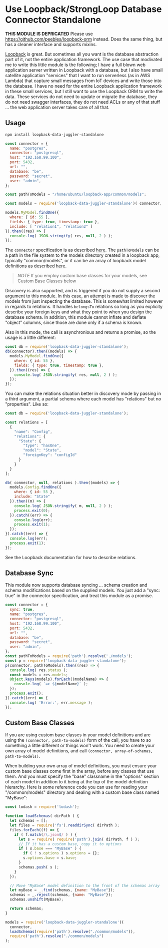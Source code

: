 # Use Loopback/StrongLoop Database Connector Standalone

**THIS MODULE IS DEPRICATED** Please use https://github.com/peebles/loopback-orm instead.  Does the same thing, but has
a cleaner interface and supports mixins.

[Loopback](https://loopback.io/doc/en/lb3/index.html) is great.  But sometimes all you want is the database abstraction part of it,
not the entire application framework.  The use case that modivated me to write this little module is the following; I have a full
blown web application server written in Loopback with a database, but I also have small satellite application "services" that I
want to run serverless (as in AWS Lambda) that capture small messages from IoT devices and write those into the database.  I have no
need for the entire Loopback application framework in these small services, but I still want to use the Loopback ORM to write
the data.  These services do not need to update or migrate the database, they do not need swagger interfaces, they do not need
ACLs or any of that stuff ... the web application server takes care of all that.

## Usage

```sh
npm install loopback-data-juggler-standalone
```

```js
const connector = {
  name: "postgres",
  connector: "postgresql",
  host: "192.168.99.100",
  port: 5432,
  url: "",
  database: "be",
  password: "secret",
  user: "admin",
};

const pathToModels = "/home/ubuntu/loopback-app/common/models";

const models = require('loopback-data-juggler-standalone')( connector, pathToModels );

models.MyModel.findOne({
  where: { id: 55 },
  fields: { type: true, timestamp: true },
  include: [ "relation1", "relation2" ]
}).then((res) => {
  console.log( JSON.stringify( res, null, 2 ) );
});
```

The `connector` specification is as described [here](https://loopback.io/doc/en/lb3/Defining-data-sources.html).  The `pathToModels` can
be a path in the file system to the models directory created in a loopback app, typically "common/models", or it can be an array of loopback model
definitions as described [here](https://loopback.io/doc/en/lb3/Customizing-models.html).

> *NOTE* If you employ custom base classes for your models, see Custom Base Classes below

Discovery is also supported, and is triggered if you do not supply a second argument to this module.  In this case, an attempt is made to
discover the models from just inspecting the database.  This is somewhat limited however in regards to relations.  It handles `belongsTo`
relations so long as you explicity describe your foreign keys and what they point to when you design the database schema.  In addition, this module
cannot inflate and deflate "object" columns, since those are done only if a schema is known.
 
Also in this mode, the call is asynchronious and returns a promise, so the usage is a little different:

```js
const db = require('loopback-data-juggler-standalone');
db(connector).then((models) => {
  models.MyModel.findOne({
    where: { id: 55 },
    fields: { type: true, timestamp: true },
  }).then((res) => {
    console.log( JSON.stringify( res, null, 2 ) );
  });
});
```

You can make the relations situation better in discovery mode by passing in a third argument, a partial schema where each model has "relations" 
but no "properties".  Like so:

```js
const db = require('loopback-data-juggler-standalone');

const relations = [
  {
    "name": "Config",
    "relations": {
      "State": {
        "type": "hasOne",
        "model": "State",
        "foreignKey": "configId"
      }
    }
  }
];

db( connector, null, relations ).then((models) => {
  models.Config.findOne({
    where: { id: 55 },
    include: "State"
  }).then((m) => {
    console.log( JSON.stringify( m, null, 2 ) );
    process.exit(0);
  }).catch((err) => {
    console.log(err);
    process.exit(1);
  });
}).catch((err) => {
  console.log(err);
  process.exit(1);
});
```

See the Loopback documentation for how to describe relations.

## Database Sync

This module now supports database syncing ... schema creation and schema modifications based on the supplied models.  You just add a "sync: true"
in the connector specification, and treat this module as a promise.

```js
const connector = {
  sync: true,
  name: "postgres",
  connector: "postgresql",
  host: "192.168.99.100",
  port: 5432,
  url: "",
  database: "be",
  password: "secret",
  user: "admin",
};
const pathToModels = require('path').resolve('./models');
const p = require('loopback-data-juggler-standalone');
p(connector, pathToModels).then((res) => {
  console.log( res.status );
  const models = res.models;
  Object.keys(models).forEach((modelName) => {
    console.log( `=> ${modelName}` );
  });
  process.exit();
}).catch((err) => {
  console.log( 'Error:', err.message );
});
```

## Custom Base Classes

If you are using custom base classes in your model definitions and are using the `(connector, path-to-models)` form of the
call, you have to so something a little different or things won't work.  You need to create your own array of model
definitions, and call `(connector, array-of-schemas, path-to-models)`.

When building your own array of model definitions, you must ensure your custom base classes come first in the array,
before any classes that use them.  And you must specify the "base" classname in the "options" section of each model
in addition to it being at the top of the model definition hierarchy.  Here is some reference code you can use for
reading your "/common/models" directory and dealing with a custom base class named "MyBase":

```js
const lodash = require('lodash');

function loadSchemas( dirPath ) {
  let schemas = [];
  let files = require('fs').readdirSync( dirPath );
  files.forEach((f) => {
    if ( f.match(/\.json$/ ) ) {
      let s = require( require('path').join( dirPath, f ) );
      // If it has a custom base, copy it to options
      if ( s.base === "MyBase" ) {
        if ( ! s.options ) s.options = {};
        s.options.base = s.base;
      }
      schemas.push( s );
    }
  });

  // Move "MyBase" model definition to the front of the schemas array
  let myBase = _.find(schemas, {name: "MyBase"});
  schemas = _.reject(schemas, {name: "MyBase"});
  schemas.unshift(MyBase);

  return schemas;
}

models = require('loopback-data-juggler-standalone')(
  connector,
  loadSchemas(require('path').resolve("./common/models")),
  require('path').resolve("./common/models")
);
```

